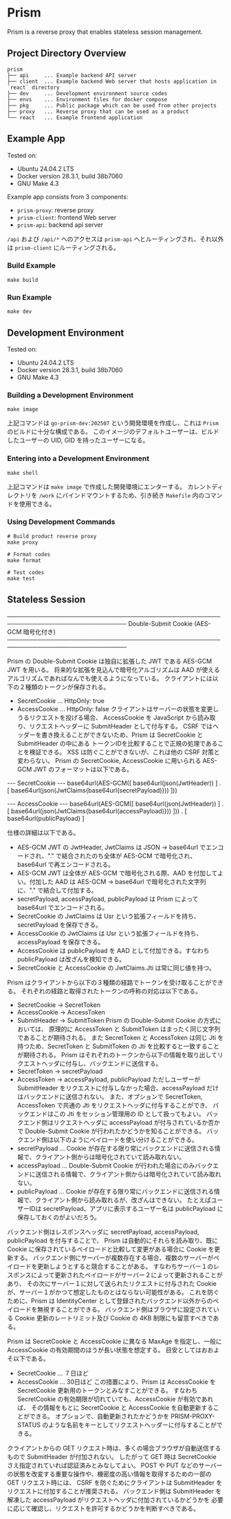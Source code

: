 # Prism
Prism is a reverse proxy that enables stateless session management.

## Project Directory Overview
```text
prism
├── api     ... Example backend API server
├── client  ... Example backend Web server that hosts application in `react` directory
├── dev     ... Development environment source codes
├── envs    ... Environment files for docker compose
├── pkg     ... Public package which can be used from other projects
├── proxy   ... Reverse proxy that can be used as a product
└── react   ... Example frontend application
```

## Example App
Tested on:
* Ubuntu 24.04.2 LTS
* Docker version 28.3.1, build 38b7060
* GNU Make 4.3

Example app consists from 3 components:
* `prism-proxy`: reverse proxy
* `prism-client`: frontend Web server
* `prism-api`: backend api server

`/api` および `/api/*` へのアクセスは `prism-api` へとルーティングされ、それ以外は `prism-client` にルーティングされる。

### Build Example
```
make build
```

### Run Example
```
make dev
```

## Development Environment
Tested on:
* Ubuntu 24.04.2 LTS
* Docker version 28.3.1, build 38b7060
* GNU Make 4.3

### Building a Development Environment
```
make image
```

上記コマンドは `go-prism-dev:202507` という開発環境を作成し、これは `Prism` のビルドに十分な構成である。
このイメージのデフォルトユーザーは、ビルドしたユーザーの UID, GID を持ったユーザーになる。

### Entering into a Development Environment
```
make shell
```

上記コマンドは `make image` で作成した開発環境にエンターする。
カレントディレクトリを `/work` にバインドマウントするため、引き続き `Makefile` 内のコマンドを使用できる。

### Using Development Commands
```
# Build product reverse proxy
make proxy

# Format codes
make format

# Test codes
make test

```

## Stateless Session

──────────────────────────────────────────────────────────────────────────────
 Double-Submit Cookie (AES-GCM 暗号化付き)
──────────────────────────────────────────────────────────────────────────────


Prism の Double-Submit Cookie は独自に拡張した JWT である AES-GCM JWT を用いる。
将来的な拡張を見込んで暗号化アルゴリズムは AAD が使えるアルゴリズムであればなんでも使えるようになっている。
クライアントには以下の２種類のトークンが保存される。
  - SecretCookie ... HttpOnly: true
  - AccessCookie ... HttpOnly: false
クライアントはサーバーの状態を変更しうるリクエストを投げる場合、
AccessCookie を JavaScript から読み取り、リクエストヘッダーに SubmitHeader として付与する。
CSRF ではヘッダーを書き換えることができないため、Prism は SecretCookie と SubmitHeader の中にある
トークンIDを比較することで正規の処理であることを検証できる。
XSS は防ぐことができないが、これは他の CSRF 対策と変わらない。
Prism の SecretCookie, AccessCookie に用いられる AES-GCM JWT のフォーマットは以下である。

--- SecretCookie ---
  base64url(AES-GCM([ base64url(json(JwtHeader)) ] . [ base64url(json(JwtClaims{base64url(secretPayload)})) ]))

--- AccessCookie ---
  base64url(AES-GCM([ base64url(json(JwtHeader)) ] . [ base64url(json(JwtClaims{base64url(accessPayload)})) ])) . [ base64url(publicPayload) ]

仕様の詳細は以下である。
  - AES-GCM JWT の JwtHeader, JwtClaims は JSON -> base64url でエンコードされ、"." で結合されたのち全体が AES-GCM で暗号化され、base64url で再エンコードされる。
  - AES-GCM JWT は全体が AES-GCM で暗号化される際、AAD を付加してよい。付加した AAD は AES-GCM -> base64url で暗号化された文字列に、"." で結合して付加する。
  - secretPayload, accessPayload, publicPayload は Prism によって base64url でエンコードされる。
  - SecretCookie の JwtClaims は Usr という拡張フィールドを持ち、secretPayload を保存できる。
  - AccessCookie の JwtClaims は Usr という拡張フィールドを持ち、accessPayload を保存できる。
  - AccessCookie は publicPayload を AAD として付加できる。すなわち publicPayload は改ざんを検知できる。
  - SecretCookie と AccessCookie の JwtClaims.Jti は常に同じ値を持つ。

Prism はクライアントから以下の３種類の経路でトークンを受け取ることができる。
それぞれの経路と取得されたトークンの呼称の対応は以下である。
  - SecretCookie -> SecretToken
  - AccessCookie -> AccessToken
  - SubmitHeader -> SubmitToken
Prism の Double-Submit Cookie の方式においては、
原理的に AccessToken と SubmitToken はまったく同じ文字列であることが期待される。
また SecretToken と AccessToken は同じ Jti を持つため、SecretToken と SubmitToken の Jti を比較すると一致することが期待される。
Prism はそれぞれのトークンから以下の情報を取り出してリクエストヘッダに付与し、バックエンドに送信する。
  - SecretToken -> secretPayload
  - AccessToken -> accessPayload, publicPayload
ただしユーザーが SubmitHeader をリクエストに付与しなかった場合、accessPayload だけはバックエンドに送信されない。
また、オプションで SecretToken, AccessToken で共通の Jti をリクエストヘッダに付与することができ、
バックエンドはこの Jti をセッション管理用の ID として扱ってもよい。
バックエンド側はリクエストヘッダに accessPayload が付与されているか否かで Double-Submit Cookie が行われたかどうかを知ることができる。
バックエンド側は以下のようにペイロードを使い分けることができる。
  - secretPayload ... Cookie が存在する限り常にバックエンドに送信される情報で、クライアント側からは暗号化されていて読み取れない。
  - accessPayload ... Double-Submit Cookie が行われた場合にのみバックエンドに送信される情報で、クライアント側からは暗号化されていて読み取れない。
  - publicPayload ... Cookie が存在する限り常にバックエンドに送信される情報で、クライアント側から読み取れるが、改ざんはできない。
たとえばユーザーIDは secretPayload、アプリに表示するユーザー名は publicPayload に保存しておくのがよいだろう。

バックエンド側はレスポンスヘッダに secretPayload, accessPayload, publicPayload を付与することで、
Prism は自動的にそれらを読み取り、既に Cookie に保存されているペイロードと比較して変更がある場合に Cookie を更新する。
バックエンド側にサーバーが複数存在する場合、複数のサーバーがペイロードを更新しようとすると競合することがある。
すなわちサーバー１のレスポンスによって更新されたペイロードがサーバー２によって更新されることがあり、
その次にサーバー１に対して送られたリクエストに付与された Cookie が、サーバー１がかつて想定したものとはならない可能性がある。
これを防ぐために、Prism は IdentityCenter として登録されたバックエンド以外からのペイロードを無視することができる。
バックエンド側はブラウザに設定されている Cookie 更新のレートリミット及び Cookie の 4KB 制限にも留意すべきである。

Prism は SecretCookie と AccessCookie に異なる MaxAge を指定し、一般に AccessCookie の有効期間のほうが長い状態を想定する。
目安としてはおおよそ以下である。
  - SecretCookie ... ７日ほど
  - AccessCookie ... 30日ほど
この措置により、Prism は AccessCookie を SecretCookie 更新用のトークンとみなすことができる。
すなわち SecretCookie の有効期限が切れていても、AccessCookie が有効であれば、
その情報をもとに SecretCookie と AccessCookie を自動更新することができる。
オプションで、自動更新されたかどうかを PRISM-PROXY-STATUS のような名前をキーとしてリクエストヘッダーに付与することができる。

クライアントからの GET リクエスト時は、多くの場合ブラウザが自動送信するもので SubmitHeader が付加されない。
したがって GET 時は SecretCookie さえ指定されていれば認証済みとみなしてよい。
POST や PUT などのサーバーの状態を改変する重要な操作や、機密度の高い情報を取得するための一部の GET リクエスト時には、
CSRF を防ぐためにクライアントは SubmitHeader をリクエストに付加することが推奨される。
バックエンド側は SubmitHeader を解凍した accessPayload がリクエストヘッダに付加されているかどうかを
必要に応じて確認し、リクエストを許可するかどうかを判断すべきである。
